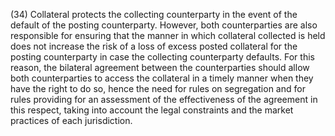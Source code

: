 (34) Collateral protects the collecting counterparty in the event of the default of the posting counterparty. However, both counterparties are also responsible for ensuring that the manner in which collateral collected is held does not increase the risk of a loss of excess posted collateral for the posting counterparty in case the collecting counterparty defaults. For this reason, the bilateral agreement between the counterparties should allow both counterparties to access the collateral in a timely manner when they have the right to do so, hence the need for rules on segregation and for rules providing for an assessment of the effectiveness of the agreement in this respect, taking into account the legal constraints and the market practices of each jurisdiction.
